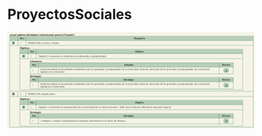 # ProyectosSociales

![Test Image 4](https://github.com/developerJhonAlon/ProyectosSociales/blob/master/print.png)
